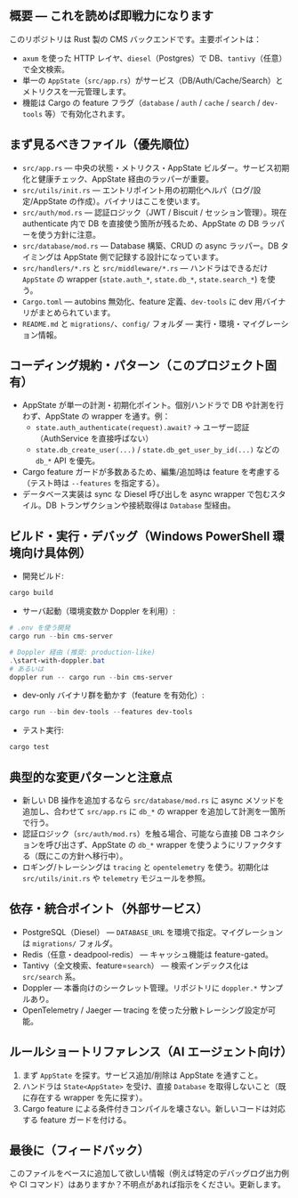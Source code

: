 ## 概要 — これを読めば即戦力になります
このリポジトリは Rust 製の CMS バックエンドです。主要ポイントは：
- `axum` を使った HTTP レイヤ、`diesel`（Postgres）で DB、`tantivy`（任意）で全文検索。
- 単一の `AppState`（`src/app.rs`）がサービス（DB/Auth/Cache/Search）とメトリクスを一元管理します。
- 機能は Cargo の feature フラグ（`database` / `auth` / `cache` / `search` / `dev-tools` 等）で有効化されます。

## まず見るべきファイル（優先順位）
- `src/app.rs` — 中央の状態・メトリクス・AppState ビルダー。サービス初期化と健康チェック、AppState 経由のラッパーが重要。
- `src/utils/init.rs` — エントリポイント用の初期化ヘルパ（ログ/設定/AppState の作成）。バイナリはここを使います。
- `src/auth/mod.rs` — 認証ロジック（JWT / Biscuit / セッション管理）。現在 authenticate 内で DB を直接使う箇所が残るため、AppState の DB ラッパーを使う方針に注意。
- `src/database/mod.rs` — Database 構築、CRUD の async ラッパー。DB タイミングは AppState 側で記録する設計になっています。
- `src/handlers/*.rs` と `src/middleware/*.rs` — ハンドラはできるだけ `AppState` の wrapper (`state.auth_*`, `state.db_*`, `state.search_*`) を使う。
- `Cargo.toml` — autobins 無効化、feature 定義、`dev-tools` に dev 用バイナリがまとめられています。
- `README.md` と `migrations/`、`config/` フォルダ — 実行・環境・マイグレーション情報。

## コーディング規約・パターン（このプロジェクト固有）
- AppState が単一の計測・初期化ポイント。個別ハンドラで DB や計測を行わず、AppState の wrapper を通す。例：
  - `state.auth_authenticate(request).await?` → ユーザー認証（AuthService を直接呼ばない）
  - `state.db_create_user(...)` / `state.db_get_user_by_id(...)` などの `db_*` API を優先。
- Cargo feature ガードが多数あるため、編集/追加時は feature を考慮する（テスト時は `--features` を指定する）。
- データベース実装は sync な Diesel 呼び出しを async wrapper で包むスタイル。DB トランザクションや接続取得は `Database` 型経由。

## ビルド・実行・デバッグ（Windows PowerShell 環境向け具体例）
- 開発ビルド:
```powershell
cargo build
```
- サーバ起動（環境変数か Doppler を利用）:
```powershell
# .env を使う開発
cargo run --bin cms-server

# Doppler 経由 (推奨: production-like)
.\start-with-doppler.bat
# あるいは
doppler run -- cargo run --bin cms-server
```
- dev-only バイナリ群を動かす（feature を有効化）:
```powershell
cargo run --bin dev-tools --features dev-tools
```
- テスト実行:
```powershell
cargo test
```

## 典型的な変更パターンと注意点
- 新しい DB 操作を追加するなら `src/database/mod.rs` に async メソッドを追加し、合わせて `src/app.rs` に `db_*` の wrapper を追加して計測を一箇所で行う。
- 認証ロジック（`src/auth/mod.rs`）を触る場合、可能なら直接 DB コネクションを呼び出さず、AppState の `db_*` wrapper を使うようにリファクタする（既にこの方針へ移行中）。
- ロギング/トレーシングは `tracing` と `opentelemetry` を使う。初期化は `src/utils/init.rs` や `telemetry` モジュールを参照。

## 依存・統合ポイント（外部サービス）
- PostgreSQL（Diesel） — `DATABASE_URL` を環境で指定。マイグレーションは `migrations/` フォルダ。
- Redis（任意・deadpool-redis） — キャッシュ機能は feature-gated。
- Tantivy（全文検索、feature=`search`） — 検索インデックス化は `src/search` 系。
- Doppler — 本番向けのシークレット管理。リポジトリに `doppler.*` サンプルあり。
- OpenTelemetry / Jaeger — tracing を使った分散トレーシング設定が可能。

## ルールショートリファレンス（AI エージェント向け）
1. まず `AppState` を探す。サービス追加/削除は AppState を通すこと。  
2. ハンドラは `State<AppState>` を受け、直接 `Database` を取得しないこと（既に存在する wrapper を先に探す）。  
3. Cargo feature による条件付きコンパイルを壊さない。新しいコードは対応する feature ガードを付ける。  

## 最後に（フィードバック）
このファイルをベースに追加して欲しい情報（例えば特定のデバッグログ出力例や CI コマンド）はありますか？不明点があれば指示をください。更新します。
